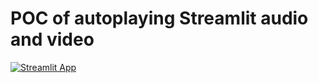 # POC of autoplaying Streamlit audio and video

[![Streamlit App](https://static.streamlit.io/badges/streamlit_badge_black_white.svg)](https://autoplay.streamlit.app)